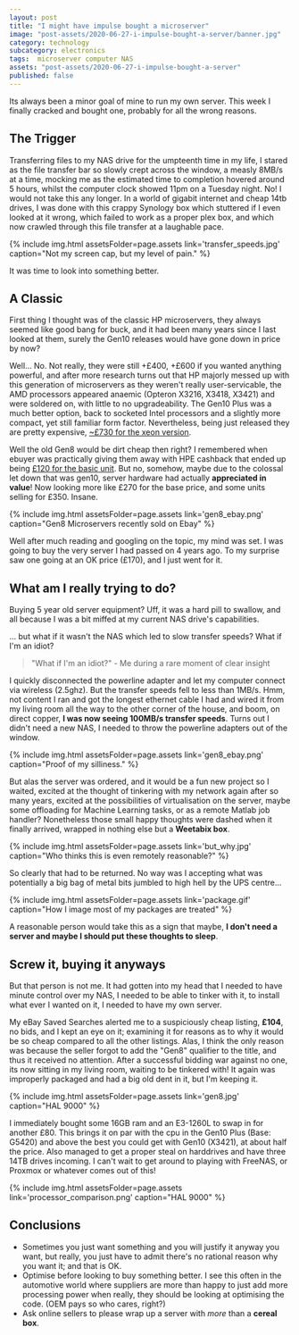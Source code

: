 ```yaml
---
layout: post
title: "I might have impulse bought a microserver"
image: "post-assets/2020-06-27-i-impulse-bought-a-server/banner.jpg"
category: technology
subcategory: electronics
tags:  microserver computer NAS
assets: "post-assets/2020-06-27-i-impulse-bought-a-server"
published: false
---
```


Its always been a minor goal of mine to run my own server. This week I finally cracked and bought one, probably for all the wrong reasons.

## The Trigger

Transferring files to my NAS drive for the umpteenth time in my life, I stared as the file transfer bar so slowly crept across the window, a measly 8MB/s at a time, mocking me as the estimated time to completion hovered around 5 hours, whilst the computer clock showed 11pm on a Tuesday night. No! I would not take this any longer. In a world of gigabit internet and cheap 14tb drives, I was done with this crappy Synology box which stuttered if I even looked at it wrong, which failed to work as a proper plex box, and which now crawled through this file transfer at a laughable pace.

{% include img.html assetsFolder=page.assets link='transfer_speeds.jpg' caption="Not my screen cap, but my level of pain." %}

It was time to look into something better.

## A Classic

First thing I thought was of the classic HP microservers, they always seemed like good bang for buck, and it had been many years since I last looked at them, surely the Gen10 releases would have gone down in price by now?

Well... No. Not really, they were still +£400, +£600 if you wanted anything powerful, and after more research turns out that HP majorly messed up with this generation of microservers as they weren't really user-servicable, the AMD processors appeared anaemic (Opteron X3216, X3418, X3421) and were soldered on, with little to no upgradeability. The Gen10 Plus was a much better option, back to socketed Intel processors and a slightly more compact, yet still familiar form factor. Nevertheless, being just released they are pretty expensive, [~£730 for the xeon version](https://www.ebuyer.com/964560-hpe-proliant-microserver-gen10-plus-performance-ultra-micro-tower-xeon-p18584-421).

Well the old Gen8 would be dirt cheap then right? I remembered when ebuyer was practically giving them away with HPE cashback that ended up being [£120 for the basic unit]({{site.url}}/{{page.assets}}/gen8_was_cheap.png). But no, somehow, maybe due to the colossal let down that was gen10, server hardware had actually **appreciated in value**! Now looking more like £270 for the base price, and some units selling for £350. Insane.

{% include img.html assetsFolder=page.assets link='gen8_ebay.png' caption="Gen8 Microservers recently sold on Ebay" %}

Well after much reading and googling on the topic, my mind was set. I was going to buy the very server I had passed on 4 years ago. To my surprise saw one going at an OK price (£170), and I just went for it.

## What am I really trying to do?

Buying 5 year old server equipment? Uff, it was a hard pill to swallow, and all because I was a bit miffed at my current NAS drive's capabilities.

... but what if it wasn't the NAS which led to slow transfer speeds? What if I'm an idiot?

> "What if I'm an idiot?" - Me during a rare moment of clear insight

I quickly disconnected the powerline adapter and let my computer connect via wireless (2.5ghz). But the transfer speeds fell to less than 1MB/s. Hmm, not content I ran and got the longest ethernet cable I had and wired it from my living room all the way to the other corner of the house, and boom, on direct copper, **I was now seeing 100MB/s transfer speeds**. Turns out I didn't need a new NAS, I needed to throw the powerline adapters out of the window.

{% include img.html assetsFolder=page.assets link='gen8_ebay.png' caption="Proof of my silliness." %}

But alas the server was ordered, and it would be a fun new project so I waited, excited at the thought of tinkering with my network again after so many years, excited at the possibilities of virtualisation on the server, maybe some offloading for Machine Learning tasks, or as a remote Matlab job handler? Nonetheless those small happy thoughts were dashed when it finally arrived, wrapped in nothing else but a **Weetabix box**.

{% include img.html assetsFolder=page.assets link='but_why.jpg' caption="Who thinks this is even remotely reasonable?" %}

So clearly that had to be returned. No way was I accepting what was potentially a big bag of metal bits jumbled to high hell by the UPS centre...

{% include img.html assetsFolder=page.assets link='package.gif' caption="How I image most of my packages are treated" %}

A reasonable person would take this as a sign that maybe, **I don't need a server and maybe I should put these thoughts to sleep**.

## Screw it, buying it anyways

But that person is not me. It had gotten into my head that I needed to have minute control over my NAS, I needed to be able to tinker with it, to install what ever I wanted on it, I needed to have my own server.

My eBay Saved Searches alerted me to a suspiciously cheap listing, **£104**, no bids, and I kept an eye on it; examining it for reasons as to why it would be so cheap compared to all the other listings. Alas, I think the only reason was because the seller forgot to add the "Gen8" qualifier to the title, and thus it received no attention. After a successful bidding war against no one, its now sitting in my living room, waiting to be tinkered with! It again was improperly packaged and had a big old dent in it, but I'm keeping it.

{% include img.html assetsFolder=page.assets link='gen8.jpg' caption="HAL 9000" %}

I immediately bought some 16GB ram and an E3-1260L to swap in for another £80. This brings it on par with the cpu in the Gen10 Plus (Base: G5420) and above the best you could get with Gen10 (X3421), at about half the price.
Also managed to get a proper steal on harddrives and have three 14TB drives incoming. I can't wait to get around to playing with FreeNAS, or Proxmox or whatever comes out of this!

{% include img.html assetsFolder=page.assets link='processor_comparison.png' caption="HAL 9000" %}

## Conclusions

 - Sometimes you just want something and you will justify it anyway you want, but really, you just have to admit there's no rational reason why you want it; and that is OK.
 - Optimise before looking to buy something better. I see this often in the automotive world where suppliers are more than happy to just add more processing power when really, they should be looking at optimising the code. (OEM pays so who cares, right?)
 - Ask online sellers to please wrap up a server with *more* than a **cereal box**.
